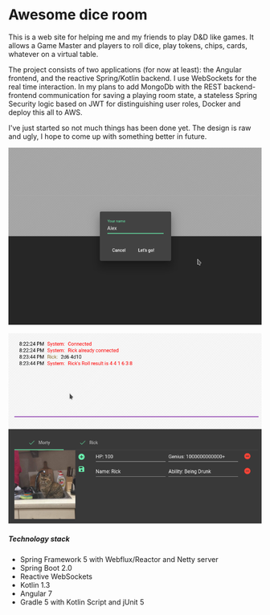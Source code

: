 Awesome dice room
=============

This is a web site for helping me and my friends to play D&D like games. It allows a Game Master and players to roll dice, play tokens, chips, cards, whatever on a virtual table.

The project consists of two applications (for now at least): the Angular frontend, and the reactive Spring/Kotlin backend. I use WebSockets for the real time interaction. In my plans to add MongoDb with the REST backend-frontend communication for saving a playing room state, a stateless Spring Security logic based on JWT for distinguishing user roles, Docker and deploy this all to AWS.

I've just started so not much things has been done yet. The design is raw and ugly, I hope to come up with something better in future.

![dashboard](https://raw.githubusercontent.com/hiper2d/awesome-dice-room/master/doc/dashboard.png)

![room](https://raw.githubusercontent.com/hiper2d/awesome-dice-room/master/doc/room3.png)

##### Technology stack
* Spring Framework 5 with Webflux/Reactor and Netty server
* Spring Boot 2.0
* Reactive WebSockets
* Kotlin 1.3
* Angular 7
* Gradle 5 with Kotlin Script and jUnit 5
